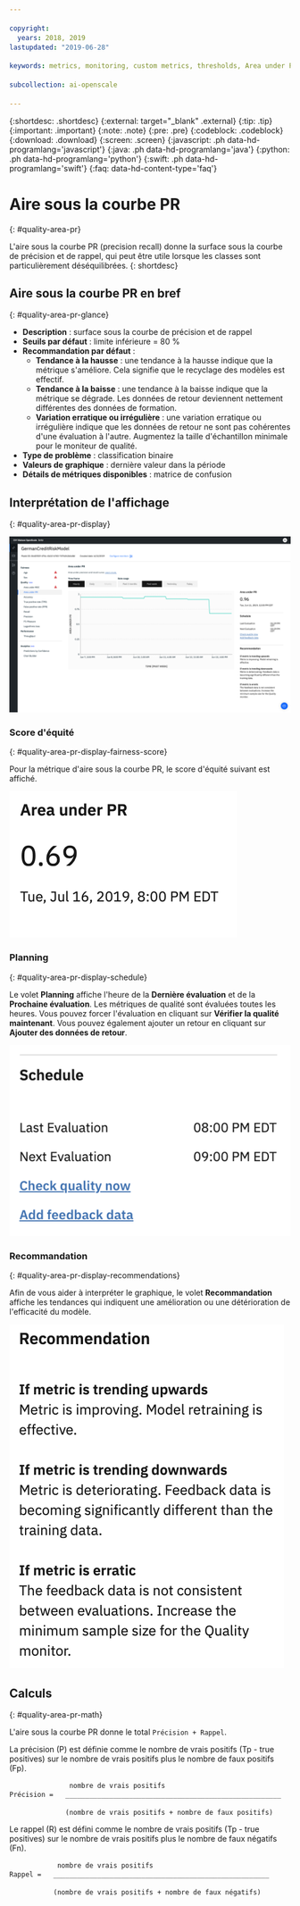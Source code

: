 ```yaml
---

copyright:
  years: 2018, 2019
lastupdated: "2019-06-28"

keywords: metrics, monitoring, custom metrics, thresholds, Area under PR

subcollection: ai-openscale

---
```


{:shortdesc: .shortdesc}
{:external: target="_blank" .external}
{:tip: .tip}
{:important: .important}
{:note: .note}
{:pre: .pre}
{:codeblock: .codeblock}
{:download: .download}
{:screen: .screen}
{:javascript: .ph data-hd-programlang='javascript'}
{:java: .ph data-hd-programlang='java'}
{:python: .ph data-hd-programlang='python'}
{:swift: .ph data-hd-programlang='swift'}
{:faq: data-hd-content-type='faq'}

# Aire sous la courbe PR
{: #quality-area-pr}

L'aire sous la courbe PR (precision recall) donne la surface sous la courbe de précision et de rappel,
qui peut être utile lorsque les classes sont particulièrement déséquilibrées.
{: shortdesc}

## Aire sous la courbe PR en bref
{: #quality-area-pr-glance}

- **Description** : surface sous la courbe de précision et de rappel
- **Seuils par défaut** : limite inférieure = 80 %
- **Recommandation par défaut** :
   - **Tendance à la hausse** : une tendance à la hausse indique que la métrique s'améliore. Cela signifie que le recyclage des modèles est effectif.
   - **Tendance à la baisse** : une tendance à la baisse indique que la métrique se dégrade. Les données de retour deviennent nettement différentes des données de formation.
   - **Variation erratique ou irrégulière** : une variation erratique ou irrégulière indique que les données de retour ne sont pas cohérentes d'une évaluation à l'autre. Augmentez la taille d'échantillon minimale pour le moniteur de qualité.
- **Type de problème** : classification binaire
- **Valeurs de graphique** : dernière valeur dans la période
- **Détails de métriques disponibles** : matrice de confusion

## Interprétation de l'affichage
{: #quality-area-pr-display}

![Aire sous la courbe PR avec métrique en tendance baissière](images/quality-area-under-pr.png)

### Score d'équité
{: #quality-area-pr-display-fairness-score}

Pour la métrique d'aire sous la courbe PR, le score d'équité suivant est affiché. 

![pourcentage du score d'aire sous la courbe PR](images/wos-quality-area-pr-score.png)

### Planning
{: #quality-area-pr-display-schedule}

Le volet **Planning** affiche l'heure de la **Dernière évaluation** et de la **Prochaine évaluation**.
Les métriques de qualité sont évaluées toutes les heures.
Vous pouvez forcer l'évaluation en cliquant sur **Vérifier la qualité maintenant**.
Vous pouvez également ajouter un retour en cliquant sur **Ajouter des données de retour**.

![volet de planification, avec l'heure de la dernière évaluation et de la prochaine](images/wos-quality-schedule.png)


### Recommandation
{: #quality-area-pr-display-recommendations}

Afin de vous aider à interpréter le graphique, le volet **Recommandation** affiche les tendances qui indiquent une amélioration ou une détérioration de l'efficacité du modèle.

![volet de recommandation](images/wos-quality-positive-recommendation.png)




## Calculs
{: #quality-area-pr-math}

L'aire sous la courbe PR donne le total `Précision + Rappel`.

La précision (P) est définie comme le nombre de vrais positifs (Tp - true positives) sur le nombre de vrais positifs plus le nombre de faux positifs (Fp).

```
               nombre de vrais positifs
Précision =   ______________________________________________________

              (nombre de vrais positifs + nombre de faux positifs)
```

Le rappel (R) est défini comme le nombre de vrais positifs (Tp - true positives) sur le nombre de vrais positifs plus le nombre de faux négatifs (Fn).

```
            nombre de vrais positifs
Rappel =   ______________________________________________________

           (nombre de vrais positifs + nombre de faux négatifs)
```
